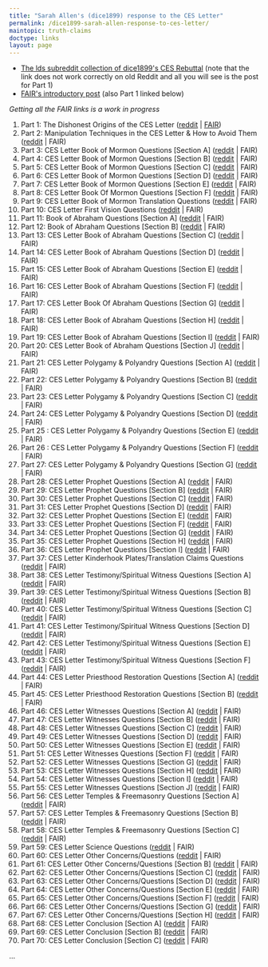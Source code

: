 ```yaml
---
title: "Sarah Allen's (dice1899) response to the CES Letter"
permalink: /dice1899-sarah-allen-response-to-ces-letter/
maintopic: truth-claims
doctype: links
layout: page
---
```


* [The lds subreddit collection of dice1899's CES Rebuttal](https://www.reddit.com/r/lds/collection/11be9581-6e2e-4837-9ed4-30f5e37782b2/) (note that the link does not work correctly on old Reddit and all you will see is the post for Part 1)
* [FAIR's introductory post](https://www.fairlatterdaysaints.org/blog/2021/08/25/ces-rebuttal-part-1-extended-version) (also Part 1 linked below)

_Getting all the FAIR links is a work in progress_

1. Part 1: The Dishonest Origins of the CES Letter ([reddit](https://www.reddit.com/r/lds/comments/lb3h3i/part_1_the_dishonest_origins_of_the_ces_letter/) \| [FAIR](https://www.fairlatterdaysaints.org/blog/2021/08/25/ces-rebuttal-part-1-extended-version))
1. Part 2: Manipulation Techniques in the CES Letter & How to Avoid Them ([reddit](https://www.reddit.com/r/lds/comments/lgbxvy/part_2_manipulation_techniques_in_the_ces_letter/) \| FAIR)
1. Part 3: CES Letter Book of Mormon Questions \[Section A\] ([reddit](https://www.reddit.com/r/lds/comments/ll9muk/part_3_ces_letter_book_of_mormon_questions/) \| FAIR)
1. Part 4: CES Letter Book of Mormon Questions \[Section B\] ([reddit](https://www.reddit.com/r/lds/comments/lqwckl/part_4_ces_letter_book_of_mormon_questions/) \| FAIR)
1. Part 5: CES Letter Book of Mormon Questions \[Section C\] ([reddit](https://www.reddit.com/r/lds/comments/lqwckl/part_4_ces_letter_book_of_mormon_questions/) \| FAIR)
1. Part 6: CES Letter Book of Mormon Questions \[Section D\] ([reddit](https://www.reddit.com/r/lds/comments/m1c12s/part_6_ces_letter_book_of_mormon_questions/) \| FAIR)
1. Part 7: CES Letter Book of Mormon Questions \[Section E\] ([reddit](https://www.reddit.com/r/lds/comments/m6e1i6/part_7_ces_letter_book_of_mormon_questions/) \| FAIR)
1. Part 8: CES Letter Book Of Mormon Questions \[Section F\] ([reddit](https://www.reddit.com/r/lds/comments/mbm84b/part_8_ces_letter_book_of_mormon_questions/) \| FAIR)
1. Part 9: CES Letter Book of Mormon Translation Questions ([reddit](https://www.reddit.com/r/lds/comments/mgn80m/part_9_ces_letter_book_of_mormon_translation/) \| FAIR)
1. Part 10: CES Letter First Vision Questions ([reddit](https://www.reddit.com/r/lds/comments/mlfuhx/part_10_ces_letter_first_vision_questions/) \| FAIR)
1. Part 11: Book of Abraham Questions \[Section A\] ([reddit](https://www.reddit.com/r/lds/comments/mq3fs9/part_11_book_of_abraham_questions_section_a/) \| FAIR)
1. Part 12: Book of Abraham Questions \[Section B\] ([reddit](https://www.reddit.com/r/lds/comments/muzqzw/part_12_book_of_abraham_questions_section_b/) \| FAIR)
1. Part 13: CES Letter Book of Abraham Questions \[Section C\] ([reddit](https://www.reddit.com/r/lds/comments/mzytv2/part_13_ces_letter_book_of_abraham_questions/) \| FAIR)
1. Part 14: CES Letter Book of Abraham Questions \[Section D\] ([reddit](https://www.reddit.com/r/lds/comments/n506u9/part_14_ces_letter_book_of_abraham_questions/) \| FAIR)
1. Part 15: CES Letter Book of Abraham Questions \[Section E\] ([reddit](https://www.reddit.com/r/lds/comments/na9wac/part_15_ces_letter_book_of_abraham_questions/) \| FAIR)
1. Part 16: CES Letter Book of Abraham Questions \[Section F\] ([reddit](https://www.reddit.com/r/lds/comments/nfoe1r/part_16_ces_letter_book_of_abraham_questions/) \| FAIR)
1. Part 17: CES Letter Book Of Abraham Questions \[Section G\] ([reddit](https://www.reddit.com/r/lds/comments/nl5hpr/part_17_ces_letter_book_of_abraham_questions/) \| FAIR)
1. Part 18: CES Letter Book of Abraham Questions \[Section H\] ([reddit](https://www.reddit.com/r/lds/comments/npx0kt/part_18_ces_letter_book_of_abraham_questions/) \| FAIR)
1. Part 19: CES Letter Book of Abraham Questions \[Section I\] ([reddit](https://www.reddit.com/r/lds/comments/nuzw9s/part_19_ces_letter_book_of_abraham_questions/) \| FAIR)
1. Part 20: CES Letter Book of Abraham Questions \[Section J\] ([reddit](https://www.reddit.com/r/lds/comments/o0miee/part_20_ces_letter_book_of_abraham_questions/) \| FAIR)
1. Part 21: CES Letter Polygamy & Polyandry Questions \[Section A\] ([reddit](https://www.reddit.com/r/lds/comments/o5wvnk/part_21_ces_letter_polygamy_polyandry_questions/) \| FAIR)
1. Part 22: CES Letter Polygamy & Polyandry Questions \[Section B\] ([reddit](https://www.reddit.com/r/lds/comments/oalilt/part_22_ces_letter_polygamy_polyandry_questions/) \| FAIR)
1. Part 23: CES Letter Polygamy & Polyandry Questions \[Section C\] ([reddit](https://www.reddit.com/r/lds/comments/of2ypq/part_23_ces_letter_polygamy_polyandry_questions/) \| FAIR)
1. Part 24: CES Letter Polygamy & Polyandry Questions \[Section D\] ([reddit](https://www.reddit.com/r/lds/comments/ojqdul/part_24_ces_letter_polygamy_polyandry_questions/) \| FAIR)
1. Part 25 : CES Letter Polygamy & Polyandry Questions \[Section E\] ([reddit](https://www.reddit.com/r/lds/comments/oo8vj3/part_25_ces_letter_polygamy_polyandry_questions/) \| FAIR)
1. Part 26 : CES Letter Polygamy & Polyandry Questions \[Section F\] ([reddit](https://www.reddit.com/r/lds/comments/osrawg/part_26_ces_letter_polygamy_polyandry_questions/) \| FAIR)
1. Part 27: CES Letter Polygamy & Polyandry Questions \[Section G\] ([reddit](https://www.reddit.com/r/lds/comments/oxhe18/part_27_ces_letter_polygamy_polyandry_questions/) \| FAIR)
1. Part 28: CES Letter Prophet Questions \[Section A\] ([reddit](https://www.reddit.com/r/lds/comments/p1z03y/part_28_ces_letter_prophet_questions_section_a/) \| FAIR)
1. Part 29: CES Letter Prophet Questions \[Section B\] ([reddit](https://www.reddit.com/r/lds/comments/p6bohi/part_29_ces_letter_prophet_questions_section_b/) \| FAIR)
1. Part 30: CES Letter Prophet Questions \[Section C\] ([reddit](https://www.reddit.com/r/lds/comments/pb16rw/part_30_ces_letter_prophet_questions_section_c/) \| FAIR)
1. Part 31: CES Letter Prophet Questions \[Section D\] ([reddit](https://www.reddit.com/r/lds/comments/pfcw66/part_31_ces_letter_prophet_questions_section_d/) \| FAIR)
1. Part 32: CES Letter Prophet Questions \[Section E\] ([reddit](https://www.reddit.com/r/lds/comments/pjzm3v/part_32_ces_letter_prophet_questions_section_e/) \| FAIR)
1. Part 33: CES Letter Prophet Questions \[Section F\] ([reddit](https://www.reddit.com/r/lds/comments/pogwhy/part_33_ces_letter_prophet_questions_section_f/) \| FAIR)
1. Part 34: CES Letter Prophet Questions \[Section G\] ([reddit](https://www.reddit.com/r/lds/comments/psuwok/part_34_ces_letter_prophet_questions_section_g/) \| FAIR)
1. Part 35: CES Letter Prophet Questions \[Section H\] ([reddit](https://www.reddit.com/r/lds/comments/pxnkgr/part_35_ces_letter_prophet_questions_section_h/) \| FAIR)
1. Part 36: CES Letter Prophet Questions \[Section I\] ([reddit](https://www.reddit.com/r/lds/comments/q279wg/part_36_ces_letter_prophet_questions_section_i/) \| FAIR)
1. Part 37: CES Letter Kinderhook Plates/Translation Claims Questions ([reddit](https://www.reddit.com/r/lds/comments/q6heoh/part_37_ces_letter_kinderhook_platestranslation/) \| FAIR)
1. Part 38: CES Letter Testimony/Spiritual Witness Questions \[Section A\] ([reddit](https://www.reddit.com/r/lds/comments/qbj4c1/part_38_ces_letter_testimonyspiritual_witness/) \| FAIR)
1. Part 39: CES Letter Testimony/Spiritual Witness Questions \[Section B\] ([reddit](https://www.reddit.com/r/lds/comments/qgf1o5/part_39_ces_letter_testimonyspiritual_witness/) \| FAIR)
1. Part 40: CES Letter Testimony/Spiritual Witness Questions \[Section C\] ([reddit](https://www.reddit.com/r/lds/comments/qlkrjg/part_40_ces_letter_testimonyspiritual_witness/) \| FAIR)
1. Part 41: CES Letter Testimony/Spiritual Witness Questions \[Section D\] ([reddit](https://www.reddit.com/r/lds/comments/qqg27v/part_41_ces_letter_testimonyspiritual_witness/) \| FAIR)
1. Part 42: CES Letter Testimony/Spiritual Witness Questions \[Section E\] ([reddit](https://www.reddit.com/r/lds/comments/qvpsyj/part_42_ces_letter_testimonyspiritual_witness/) \| FAIR)
1. Part 43: CES Letter Testimony/Spiritual Witness Questions \[Section F\] ([reddit](https://www.reddit.com/r/lds/comments/r0sozo/part_43_ces_letter_testimonyspiritual_witness/) \| FAIR)
1. Part 44: CES Letter Priesthood Restoration Questions \[Section A\] ([reddit](https://www.reddit.com/r/lds/comments/r5i0sz/part_44_ces_letter_priesthood_restoration/) \| FAIR)
1. Part 45: CES Letter Priesthood Restoration Questions \[Section B\] ([reddit](https://www.reddit.com/r/lds/comments/raugwn/part_45_ces_letter_priesthood_restoration/) \| FAIR)
1. Part 46: CES Letter Witnesses Questions \[Section A\] ([reddit](https://www.reddit.com/r/lds/comments/rgson0/part_46_ces_letter_witnesses_questions_section_a/) \| FAIR)
1. Part 47: CES Letter Witnesses Questions \[Section B\] ([reddit](https://www.reddit.com/r/lds/comments/rm1v7d/part_47_ces_letter_witnesses_questions_section_b/) \| FAIR)
1. Part 48: CES Letter Witnesses Questions \[Section C\] ([reddit](https://www.reddit.com/r/lds/comments/rqmsva/part_48_ces_letter_witnesses_questions_section_c/) \| FAIR)
1. Part 49: CES Letter Witnesses Questions \[Section D\] ([reddit](https://www.reddit.com/r/lds/comments/rw8rr0/part_49_ces_letter_witnesses_questions_section_d/) \| FAIR)
1. Part 50: CES Letter Witnesses Questions \[Section E\] ([reddit](https://www.reddit.com/r/lds/comments/s1f403/part_50_ces_letter_witnesses_questions_section_e/) \| FAIR)
1. Part 51: CES Letter Witnesses Questions \[Section F\] ([reddit](https://www.reddit.com/r/lds/comments/s79p6s/part_51_ces_letter_witnesses_questions_section_f/) \| FAIR)
1. Part 52: CES Letter Witnesses Questions \[Section G\] ([reddit](https://www.reddit.com/r/lds/comments/sc66gp/part_52_ces_letter_witnesses_questions_section_g/) \| FAIR)
1. Part 53: CES Letter Witnesses Questions \[Section H\] ([reddit](https://www.reddit.com/r/lds/comments/si9jzy/part_53_ces_letter_witnesses_questions_section_h/) \| FAIR)
1. Part 54: CES Letter Witnesses Questions \[Section I\] ([reddit](https://www.reddit.com/r/lds/comments/so3986/part_54_ces_letter_witnesses_questions_section_i/) \| FAIR)
1. Part 55: CES Letter Witnesses Questions \[Section J\] ([reddit](https://www.reddit.com/r/lds/comments/sts5e8/part_55_ces_letter_witnesses_questions_section_j/) \| FAIR)
1. Part 56: CES Letter Temples & Freemasonry Questions \[Section A\] ([reddit](https://www.reddit.com/r/lds/comments/szf0ck/part_56_ces_letter_temples_freemasonry_questions/) \| FAIR)
1. Part 57: CES Letter Temples & Freemasonry Questions \[Section B\] ([reddit](https://www.reddit.com/r/lds/comments/t51j9o/part_57_ces_letter_temples_freemasonry_questions/) \| FAIR)
1. Part 58: CES Letter Temples & Freemasonry Questions \[Section C\] ([reddit](https://www.reddit.com/r/lds/comments/ta4ipw/part_58_ces_letter_temples_freemasonry_questions/) \| FAIR)
1. Part 59: CES Letter Science Questions ([reddit](https://www.reddit.com/r/lds/comments/tfm6gy/part_59_ces_letter_science_questions/) \| FAIR)
1. Part 60: CES Letter Other Concerns/Questions ([reddit](https://www.reddit.com/r/lds/comments/tkyyg8/part_60_ces_letter_other_concernsquestions/) \| FAIR)
1. Part 61: CES Letter Other Concerns/Questions \[Section B\] ([reddit](https://www.reddit.com/r/lds/comments/tsn598/part_61_ces_letter_other_concernsquestions/) \| FAIR)
1. Part 62: CES Letter Other Concerns/Questions \[Section C\] ([reddit](https://www.reddit.com/r/lds/comments/txjg3j/part_62_ces_letter_other_concernsquestions/) \| FAIR)
1. Part 63: CES Letter Other Concerns/Questions \[Section D\] ([reddit](https://www.reddit.com/r/lds/comments/u3fa1f/part_63_ces_letter_other_concernsquestions/) \| FAIR)
1. Part 64: CES Letter Other Concerns/Questions \[Section E\] ([reddit](https://www.reddit.com/r/lds/comments/u8fddd/part_64_ces_letter_other_concernsquestions/) \| FAIR)
1. Part 65: CES Letter Other Concerns/Questions \[Section F\] ([reddit](https://www.reddit.com/r/lds/comments/udhen6/part_65_ces_letter_other_concernsquestions/) \| FAIR)
1. Part 66: CES Letter Other Concerns/Questions \[Section G\] ([reddit](https://www.reddit.com/r/lds/comments/uipte0/part_66_ces_letter_other_concernsquestions/) \| FAIR)
1. Part 67: CES Letter Other Concerns/Questions \[Section H\] ([reddit](https://www.reddit.com/r/lds/comments/umyl9q/part_67_ces_letter_other_concernsquestions/) \| FAIR)
1. Part 68: CES Letter Conclusion \[Section A\] ([reddit](https://www.reddit.com/r/lds/comments/ut163m/part_68_ces_letter_conclusion_section_a/) \| FAIR)
1. Part 69: CES Letter Conclusion \[Section B\] ([reddit](https://www.reddit.com/r/lds/comments/uxeeam/part_69_ces_letter_conclusion_section_b/) \| FAIR)
1. Part 70: CES Letter Conclusion \[Section C\] ([reddit](https://www.reddit.com/r/lds/comments/v4kliy/part_70_ces_letter_conclusion_section_c/) \| FAIR)

...
